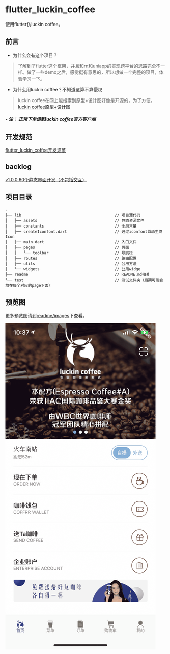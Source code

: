 # flutter_luckin_coffee

使用flutter仿luckin coffee。

## 前言

- 为什么会有这个项目？

> 了解到了flutter这个框架，并且和rn和uniapp的实现跨平台的思路完全不一样。做了一些demo之后，感觉挺有意思的，所以想做一个完整的项目，体验学习一下。

- 为什么用luckin coffee？不知道这算不算侵权

> luckin coffee在网上能搜索到原型+设计图好像是开源的，为了方便。[luckin coffee原型+设计图](https://www.xiaopiu.com/user?uid=5d478fe8174ff47f357b8b00&tab=collectProject&libPop=project&libId=5c306b252d5cd56e70a1e640)

##### - 注： 正常下单请到luckin coffee官方客户端

## 开发规范

[flutter_luckin_coffee开发规范](./readme/开发规范.md)

## backlog

[v1.0.0 60个静态界面开发（不包括交互）](./readme/backlog/v1.0.0.md)

## 项目目录

``` tree
.
├── lib                                         // 项目源代码
│   ├── assets                                  // 静态资源文件
│   ├── constants                               // 全局常量
│   ├── createIconfont.dart                     // 通过iconfont自动生成Icon
│   ├── main.dart                               // 入口文件
│   ├── pages                                   // 页面
│   │   └── toolbar                             // 导航栏
│   ├── routes                                  // 路由配置
│   ├── utils                                   // 公用方法
│   └── widgets                                 // 公用widge
├── readme                                      // README.md相关
└── test                                        // 测试文件夹（后期可能会放在每个对应的page下面）
```


## 预览图

更多预览图请到[readme/images](./readme/images)下查看。

![](./readme/images/1.PNG)
